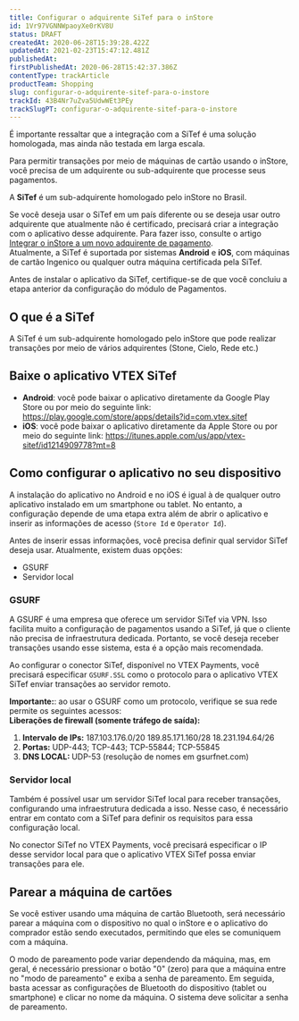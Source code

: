 ```yaml
---
title: Configurar o adquirente SiTef para o inStore
id: 1Vr97VGNNWpaoyXe0rKV8U
status: DRAFT
createdAt: 2020-06-28T15:39:28.422Z
updatedAt: 2021-02-23T15:47:12.481Z
publishedAt: 
firstPublishedAt: 2020-06-28T15:42:37.386Z
contentType: trackArticle
productTeam: Shopping
slug: configurar-o-adquirente-sitef-para-o-instore
trackId: 43B4Nr7uZva5UdwWEt3PEy
trackSlugPT: configurar-o-adquirente-sitef-para-o-instore
---
```


<div class="alert alert-warning">
É importante ressaltar que a integração com a SiTef é uma solução homologada, mas ainda não testada em larga escala.
</div>

Para permitir transações por meio de máquinas de cartão usando o inStore, você precisa de um adquirente ou sub-adquirente que processe seus pagamentos.

A __SiTef__ é um sub-adquirente homologado pelo inStore no Brasil.

<div class="alert alert-warning">
Se você deseja usar o SiTef em um país diferente ou se deseja usar outro adquirente que atualmente não é certificado, precisará criar a integração com o aplicativo desse adquirente. Para fazer isso, consulte o artigo <a href="https://help.vtex.com/pt/tracks/instore-integration--6NTqymtXmL9cNy8w1ouAod">Integrar o inStore a um novo adquirente de pagamento</a>.
</div>

<div class="alert alert-info">
Atualmente, a SiTef é suportada por sistemas <b>Android</b> e <b>iOS</b>, com máquinas de cartão Ingenico ou qualquer outra máquina certificada pela SiTef.
</div>

Antes de instalar o aplicativo da SiTef, certifique-se de que você concluiu a etapa anterior da configuração do módulo de Pagamentos.

## O que é a SiTef

A SiTef é um sub-adquirente homologado pelo inStore que pode realizar transações por meio de vários adquirentes (Stone, Cielo, Rede etc.)

## Baixe o aplicativo VTEX SiTef

- **Android**: você pode baixar o aplicativo diretamente da Google Play Store ou por meio do seguinte link: https://play.google.com/store/apps/details?id=com.vtex.sitef
- **iOS**: você pode baixar o aplicativo diretamente da Apple Store ou por meio do seguinte link: https://itunes.apple.com/us/app/vtex-sitef/id1214909778?mt=8

## Como configurar o aplicativo no seu dispositivo

A instalação do aplicativo no Android e no iOS é igual à de qualquer outro aplicativo instalado em um smartphone ou tablet. No entanto, a configuração depende de uma etapa extra além de abrir o aplicativo e inserir as informações de acesso (`Store Id` e `Operator Id`).

Antes de inserir essas informações, você precisa definir qual servidor SiTef deseja usar. Atualmente, existem duas opções:
- GSURF
- Servidor local

### GSURF

A GSURF é uma empresa que oferece um servidor SiTef via VPN. Isso facilita muito a configuração de pagamentos usando a SiTef, já que o cliente não precisa de infraestrutura dedicada. Portanto, se você deseja receber transações usando esse sistema, esta é a opção mais recomendada.

Ao configurar o conector SiTef, disponível no VTEX Payments, você precisará especificar `GSURF.SSL` como o protocolo para o aplicativo VTEX SiTef enviar transações ao servidor remoto.

<div class="alert alert-warning">
<strong>Importante:</strong>: ao usar o GSURF como um protocolo, verifique se sua rede permite os seguintes acessos:<br>
<b>Liberações de firewall (somente tráfego de saída):</b>
<ol>
<li><b>Intervalo de IPs:</b> 187.103.176.0/20 189.85.171.160/28 18.231.194.64/26</li>
<li><b>Portas:</b> UDP-443; TCP-443; TCP-55844; TCP-55845</li>
<li><b>DNS LOCAL: </b> UDP-53 (resolução de nomes em gsurfnet.com)</li>
</ol>
</div>

### Servidor local

Também é possível usar um servidor SiTef local para receber transações, configurando uma infraestrutura dedicada a isso. Nesse caso, é necessário entrar em contato com a SiTef para definir os requisitos para essa configuração local.

No conector SiTef no VTEX Payments, você precisará especificar o IP desse servidor local para que o aplicativo VTEX SiTef possa enviar transações para ele.

## Parear a máquina de cartões

Se você estiver usando uma máquina de cartão Bluetooth, será necessário parear a máquina com o dispositivo no qual o inStore e o aplicativo do comprador estão sendo executados, permitindo que eles se comuniquem com a máquina.

O modo de pareamento pode variar dependendo da máquina, mas, em geral, é necessário pressionar o botão "0" (zero) para que a máquina entre no "modo de pareamento" e exiba a senha de pareamento. Em seguida, basta acessar as configurações de Bluetooth do dispositivo (tablet ou smartphone) e clicar no nome da máquina. O sistema deve solicitar a senha de pareamento.
